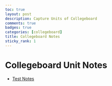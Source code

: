 ```yaml
---
toc: true
layout: post
description: Capture Units of Collegeboard
comments: true
badges: true
categories: [collegeboard]
title: Collegeboard Notes
sticky_rank: 1
---
```


# Collegeboard Unit Notes

- [Test Notes](2022-08-29-testnotes.md)